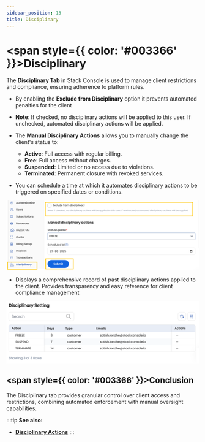 ```yaml
---
sidebar_position: 13
title: Disciplinary
---
```


# <span style={{ color: '#003366' }}>Disciplinary</span>

The **Disciplinary Tab** in Stack Console is used to manage client restrictions and compliance, ensuring adherence to platform rules.

- By enabling the **Exclude from Disciplinary** option it prevents automated penalties for the client
- **Note**: If checked, no disciplinary actions will be applied to this user. If unchecked, automated disciplinary actions will be applied.
- The **Manual Disciplinary Actions** allows you to manually change the client's status to:

    - **Active**: Full access with regular billing.
    - **Free**: Full access without charges.
    - **Suspended**: Limited or no access due to violations.
    - **Terminated**: Permanent closure with revoked services.

- You can schedule a time at which it automates disciplinary actions to be triggered on specified dates or conditions. 

![Disciplinary Settings](images/dis_1.png)

- Displays a comprehensive record of past disciplinary actions applied to the client. Provides transparency and easy reference for client compliance management

![Disciplinary History](images/dis_2.png)

## <span style={{ color: '#003366' }}>Conclusion</span>
The Disciplinary tab provides granular control over client access and restrictions, combining automated enforcement with manual oversight capabilities.

:::tip
**See also:**  
- **[Disciplinary Actions](../../Settings/Billing%20Setup/Disciplinary%20Action.md)**
:::